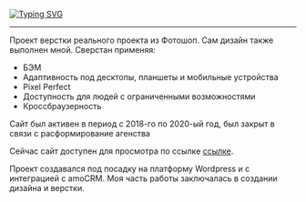 [![Typing SVG](https://readme-typing-svg.herokuapp.com?color=%2336BCF7&lines=SocialHero)](https://git.io/typing-svg)
<hr>
<p>Проект верстки реального проекта из Фотошоп. Сам дизайн также выполнен мной. Сверстан применяя:</p>
<ul>
    <li>БЭМ</li>
    <li>Адаптивность под десктопы, планшеты и мобильные устройства</li>
    <li>Pixel Perfect</li>
    <li>Доступность для людей с ограниченными возможностями</li>
    <li>Кроссбраузерность</li>
</ul>
<p>Сайт был активен в период с 2018-го по 2020-ый год, был закрыт в связи с расформирование агенства</p>
<p>Сейчас сайт доступен для просмотра по ссылке <a href="https://hitsone.github.io/social-hero/">ссылке</a>.</p>
<p>Проект создавался под посадку на платформу Wordpress и с интеграцией с amoCRM. Моя часть работы заключалась в создании дизайна и верстки.</p>
